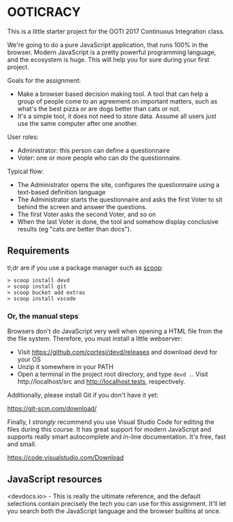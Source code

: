 OOTICRACY
=========
This is a little starter project for the OOTI 2017 Continuous Integration class.

We're going to do a pure JavaScript application, that runs 100% in the browser.
Modern JavaScript is a pretty powerful programming language, and the ecosystem is huge. This will help you for sure during your first project. 

Goals for the assignment:
* Make a browser based decision making tool. A tool that can help a group of people come to an agreement on important matters, such as what's the best pizza or are dogs better than cats or not.
* It's a simple tool, it does not need to store data. Assume all users just use the same computer after one another.

User roles:
* Administrator: this person can define a questionnaire
* Voter: one or more people who can *do* the questionnaire.

Typical flow:
* The Administrator opens the site, configures the questionnaire using a text-based definition language
* The Administrator starts the questionnaire and asks the first Voter to sit behind the screen and answer the questions.
* The first Voter asks the second Voter, and so on
* When the last Voter is done, the tool and somehow display conclusive results (eg "cats *are* better than docs").

Requirements
------------
tl;dr are if you use a package manager such as [scoop](http://scoop.sh/):
```
> scoop install devd
> scoop install git
> scoop bucket add extras
> scoop install vscode
```

### Or, the manual steps

Browsers don't do JavaScript very well when opening a HTML file from the the file system. Therefore, you must install a little webserver:

* Visit https://github.com/cortesi/devd/releases and download devd for your OS
* Unzip it somewhere in your PATH
* Open a terminal in the project root directory, and type `devd .`. Visit http://localhost/src and http://localhost.tests, respectively.

Additionally, please install Git if you don't have it yet:

https://git-scm.com/download/

Finally, I *strongly* recommend you use Visual Studio Code for editing the files during this course. It has great support for modern JavaScript and supports really smart autocomplete and in-line documentation. It's free, fast and small. 

https://code.visualstudio.com/Download


JavaScript resources
--------------------
<devdocs.io> - This is really the ultimate reference, and the default selections contain precisely the tech you can use for this assignment. It'll let you search both the JavaScript language and the browser builtins at once.